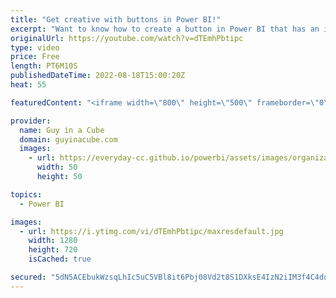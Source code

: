 ```yaml
---
title: "Get creative with buttons in Power BI!"
excerpt: "Want to know how to create a button in Power BI that has an icon along with text? Adam walks you through how to set this up and to have colors sync when interacting with it.  Get feedback from your Power BI report users! https://www.youtube.com/watch?v=0WfITrMl0hc  📢 Become a member: https://guyinacu.be/membership"
originalUrl: https://youtube.com/watch?v=dTEmhPbtipc
type: video
price: Free
length: PT6M10S
publishedDateTime: 2022-08-18T15:00:20Z
heat: 55

featuredContent: "<iframe width=\"800\" height=\"500\" frameborder=\"0\" src=\"https://www.youtube.com/embed/dTEmhPbtipc\" allow=\"accelerometer; autoplay; encrypted-media; gyroscope; picture-in-picture\" allowfullscreen></iframe>"

provider:
  name: Guy in a Cube
  domain: guyinacube.com
  images:
    - url: https://everyday-cc.github.io/powerbi/assets/images/organizations/guyinacube.com-50x50.jpg
      width: 50
      height: 50

topics:
  - Power BI

images:
  - url: https://i.ytimg.com/vi/dTEmhPbtipc/maxresdefault.jpg
    width: 1280
    height: 720
    isCached: true

secured: "5dN5ACEbukWzsqLhIc5uC5VBl8it6Pbj08Vd2t8S1DXksE4IzN2iIM3f4C4dqFoYA3CVa+6bCx61mAAQI44HkhJNXRfDMmDtPCKrEtAAxNKVXZ14GHkBCZ+OEDqM8N9LFtAg79dPbve7aGjf3CovDwO5dqgGA38J2cONnbTGunUwHeNASNOUYZtG5vz2BKG6eWXlvfnaY2BPxo1LE0ZyDfcgofAp8/spADxGqu4j7VuCwHlJuA+cpBxZTA2MJ4DugLbvEoy0ZZLF4ZLkXKarS/KtkfNQZvKoQ4Pe+Z7XviEyOfFBbTWVQiVxcp8W1MfYdrQVWQddM3n5H3LlLiRCd30mOy3YEYj7/2a7hdnBzRbpPfc1+nm2IUNySEhKzA+A/cpfqEu9Jy98oAOtnka8fOwmf3qV4rVu/TcPCTgfE/Y=;m5FtQFCYJ/Bmflej4v9Pmg=="
---
```


